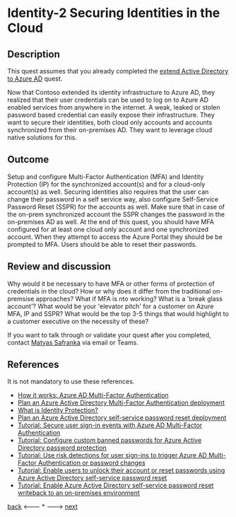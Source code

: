 # Identity-2 Securing Identities in the Cloud

## Description

This quest assumes that you already completed the [extend Active Directory to Azure AD](./Identity-1.md) quest.

Now that Contoso extended its identity infrastructure to Azure AD, they realized that their user credentials can be used to log on to Azure AD enabled services from anywhere in the internet. A weak, leaked or stolen password based credential can easily expose their infrastructure. They want to secure their identities, both cloud only accounts and accounts synchronized from their on-premises AD. They want to leverage cloud native solutions for this.



## Outcome

Setup and configure Multi-Factor Authentication (MFA) and Identity Protection (IP) for the synchronized account(s) and for a cloud-only account(s) as well. Securing identities also requires that the user can change their password in a self service way, also configure Self-Service Password Reset (SSPR) for the accounts as well. Make sure that in case of the on-prem synchronized account the SSPR changes the password in the on-premises AD as well. At the end of this quest, you should have MFA configured for at least one cloud only account and one synchronized account. When they attempt to access the Azure Portal they should be be prompted to MFA. Users should be able to reset their passwords.

## Review and discussion
Why would it be necessary to have MFA or other forms of protection of credentials in the cloud?
How or why does it differ from the traditional on-premsise approaches?
What if MFA is nto working? What is a 'break glass account'?
What would be your 'elevator pitch' for a customer on Azure MFA, IP and SSPR? What would be the top 3-5 things that would highlight to a customer executive on the necessity of these?

If you want to talk through or validate your quest after you completed, contact [Matyas Safranka](mailto:matyas@microsoft.com) via email or Teams.

## References

It is not mandatory to use these references.

- [How it works: Azure AD Multi-Factor Authentication](https://docs.microsoft.com/en-us/azure/active-directory/authentication/concept-mfa-howitworks)
- [Plan an Azure Active Directory Multi-Factor Authentication deployment](https://docs.microsoft.com/en-us/azure/active-directory/authentication/howto-mfa-getstarted)
- [What is Identity Protection?](https://docs.microsoft.com/en-us/azure/active-directory/identity-protection/overview-identity-protection)
- [Plan an Azure Active Directory self-service password reset deployment](https://docs.microsoft.com/en-us/azure/active-directory/authentication/howto-sspr-deployment)
- [Tutorial: Secure user sign-in events with Azure AD Multi-Factor Authentication](https://docs.microsoft.com/en-us/azure/active-directory/authentication/tutorial-enable-azure-mfa)
- [Tutorial: Configure custom banned passwords for Azure Active Directory password protection](https://docs.microsoft.com/en-us/azure/active-directory/authentication/tutorial-configure-custom-password-protection)
- [Tutorial: Use risk detections for user sign-ins to trigger Azure AD Multi-Factor Authentication or password changes](https://docs.microsoft.com/en-us/azure/active-directory/authentication/tutorial-risk-based-sspr-mfa)
- [Tutorial: Enable users to unlock their account or reset passwords using Azure Active Directory self-service password reset](https://docs.microsoft.com/en-us/azure/active-directory/authentication/tutorial-enable-sspr)
- [Tutorial: Enable Azure Active Directory self-service password reset writeback to an on-premises environment](https://docs.microsoft.com/en-us/azure/active-directory/authentication/tutorial-enable-sspr-writeback)

[back](./Identity-1.md) <--- * ---> [next](./Identity-3.md)